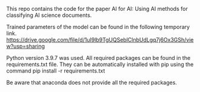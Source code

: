 This repo contains the code for the paper AI for AI: Using AI methods for classifying AI science documents.

Trained parameters of the model can be found in the following temporary link.
https://drive.google.com/file/d/1uI9lb9TgUQSeblClnbUdLgq7j6Ox3GSh/view?usp=sharing

Python version 3.9.7 was used. All required packages can be found in the requirements.txt file.
They can be automatically installed with pip using the command pip install -r requirements.txt

Be aware that anaconda does not provide all the required packages.
